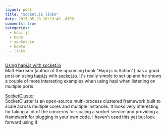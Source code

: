 ```yaml
---
layout: post
title: "Socket.io links"
date: 2015-05-20 16:19:48 -0700
comments: true
categories:
  - hapi.js
  - node
  - socket.io
  - howto
  - links
---
```


[Using hapi.js with socket.io](http://matt-harrison.com/using-hapi-js-with-socket-io/)<br/>
Matt Harrison (author of the upcoming book "Hapi.js in Action") has a good post on using [hapi.js](http://hapijs.com) with [socket.io](http://socket.io). It's really simple to set up and he shows a couple of more interesting examples when using hapi when listening on multiple ports.

[SocketCluster](http://socketcluster.io)<br/>
SocketCluster is an open-source multi-process clustered framework built to scale across multiple cores and multiple instances. It looks very interesting for taking a lot of the concerns for scaling a socket service and providing a framework for plugging in your own code. I haven't used this yet but look forward using it.
